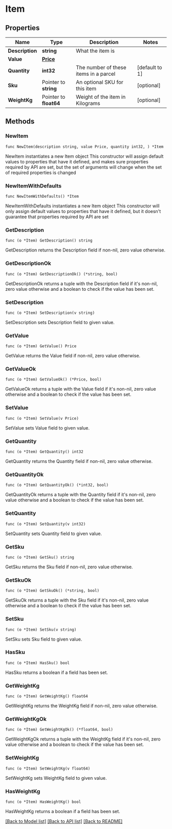# Item

## Properties

Name | Type | Description | Notes
------------ | ------------- | ------------- | -------------
**Description** | **string** | What the item is | 
**Value** | [**Price**](Price.md) |  | 
**Quantity** | **int32** | The number of these items in a parcel | [default to 1]
**Sku** | Pointer to **string** | An optional SKU for this item | [optional] 
**WeightKg** | Pointer to **float64** | Weight of the item in Kilograms | [optional] 

## Methods

### NewItem

`func NewItem(description string, value Price, quantity int32, ) *Item`

NewItem instantiates a new Item object
This constructor will assign default values to properties that have it defined,
and makes sure properties required by API are set, but the set of arguments
will change when the set of required properties is changed

### NewItemWithDefaults

`func NewItemWithDefaults() *Item`

NewItemWithDefaults instantiates a new Item object
This constructor will only assign default values to properties that have it defined,
but it doesn't guarantee that properties required by API are set

### GetDescription

`func (o *Item) GetDescription() string`

GetDescription returns the Description field if non-nil, zero value otherwise.

### GetDescriptionOk

`func (o *Item) GetDescriptionOk() (*string, bool)`

GetDescriptionOk returns a tuple with the Description field if it's non-nil, zero value otherwise
and a boolean to check if the value has been set.

### SetDescription

`func (o *Item) SetDescription(v string)`

SetDescription sets Description field to given value.


### GetValue

`func (o *Item) GetValue() Price`

GetValue returns the Value field if non-nil, zero value otherwise.

### GetValueOk

`func (o *Item) GetValueOk() (*Price, bool)`

GetValueOk returns a tuple with the Value field if it's non-nil, zero value otherwise
and a boolean to check if the value has been set.

### SetValue

`func (o *Item) SetValue(v Price)`

SetValue sets Value field to given value.


### GetQuantity

`func (o *Item) GetQuantity() int32`

GetQuantity returns the Quantity field if non-nil, zero value otherwise.

### GetQuantityOk

`func (o *Item) GetQuantityOk() (*int32, bool)`

GetQuantityOk returns a tuple with the Quantity field if it's non-nil, zero value otherwise
and a boolean to check if the value has been set.

### SetQuantity

`func (o *Item) SetQuantity(v int32)`

SetQuantity sets Quantity field to given value.


### GetSku

`func (o *Item) GetSku() string`

GetSku returns the Sku field if non-nil, zero value otherwise.

### GetSkuOk

`func (o *Item) GetSkuOk() (*string, bool)`

GetSkuOk returns a tuple with the Sku field if it's non-nil, zero value otherwise
and a boolean to check if the value has been set.

### SetSku

`func (o *Item) SetSku(v string)`

SetSku sets Sku field to given value.

### HasSku

`func (o *Item) HasSku() bool`

HasSku returns a boolean if a field has been set.

### GetWeightKg

`func (o *Item) GetWeightKg() float64`

GetWeightKg returns the WeightKg field if non-nil, zero value otherwise.

### GetWeightKgOk

`func (o *Item) GetWeightKgOk() (*float64, bool)`

GetWeightKgOk returns a tuple with the WeightKg field if it's non-nil, zero value otherwise
and a boolean to check if the value has been set.

### SetWeightKg

`func (o *Item) SetWeightKg(v float64)`

SetWeightKg sets WeightKg field to given value.

### HasWeightKg

`func (o *Item) HasWeightKg() bool`

HasWeightKg returns a boolean if a field has been set.


[[Back to Model list]](../README.md#documentation-for-models) [[Back to API list]](../README.md#documentation-for-api-endpoints) [[Back to README]](../README.md)


